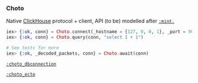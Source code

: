 ### Choto

Native [ClickHouse](https://github.com/ClickHouse/ClickHouse) protocol + client, API (to be) modelled after [`:mint.`](https://github.com/elixir-mint/mint)

```elixir
iex> {:ok, conn} = Choto.connect(_hostname = {127, 0, 0, 1}, _port = 9000, _options = [])
iex> {:ok, conn} = Choto.query(conn, "select 1 + 1")

# See tests for more
iex> {:ok, _decoded_packets, conn} = Choto.await(conn)
```

[`:choto_dbconnection`]()

[`:choto_ecto`]()
